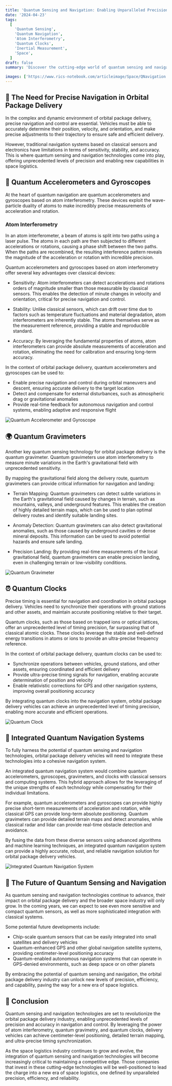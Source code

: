 ```yaml
---
title: 'Quantum Sensing and Navigation: Enabling Unparalleled Precision in Orbital Package Delivery'
date: '2024-04-23'
tags:
  [
    'Quantum Sensing',
    'Quantum Navigation',
    'Atom Interferometry',
    'Quantum Clocks',
    'Inertial Measurement',
    'Space',
  ]
draft: false
summary: 'Discover the cutting-edge world of quantum sensing and navigation, and learn how these technologies are revolutionizing the precision and accuracy of orbital package delivery. From atom interferometry to quantum clocks, explore the quantum devices that are enabling a new era of space logistics.'

images: ['https://www.rics-notebook.com/articleimage/Space/QNavigation.png']
---
```


## 🌌 The Need for Precise Navigation in Orbital Package Delivery

In the complex and dynamic environment of orbital package delivery, precise navigation and control are essential. Vehicles must be able to accurately determine their position, velocity, and orientation, and make precise adjustments to their trajectory to ensure safe and efficient delivery.

However, traditional navigation systems based on classical sensors and electronics have limitations in terms of sensitivity, stability, and accuracy. This is where quantum sensing and navigation technologies come into play, offering unprecedented levels of precision and enabling new capabilities in space logistics.

## 🎯 Quantum Accelerometers and Gyroscopes

At the heart of quantum navigation are quantum accelerometers and gyroscopes based on atom interferometry. These devices exploit the wave-particle duality of atoms to make incredibly precise measurements of acceleration and rotation.

### Atom Interferometry

In an atom interferometer, a beam of atoms is split into two paths using a laser pulse. The atoms in each path are then subjected to different accelerations or rotations, causing a phase shift between the two paths. When the paths are recombined, the resulting interference pattern reveals the magnitude of the acceleration or rotation with incredible precision.

Quantum accelerometers and gyroscopes based on atom interferometry offer several key advantages over classical devices:

- Sensitivity: Atom interferometers can detect accelerations and rotations orders of magnitude smaller than those measurable by classical sensors. This enables the detection of minute changes in velocity and orientation, critical for precise navigation and control.

- Stability: Unlike classical sensors, which can drift over time due to factors such as temperature fluctuations and material degradation, atom interferometers are inherently stable. The atoms themselves serve as the measurement reference, providing a stable and reproducible standard.

- Accuracy: By leveraging the fundamental properties of atoms, atom interferometers can provide absolute measurements of acceleration and rotation, eliminating the need for calibration and ensuring long-term accuracy.

In the context of orbital package delivery, quantum accelerometers and gyroscopes can be used to:

- Enable precise navigation and control during orbital maneuvers and descent, ensuring accurate delivery to the target location
- Detect and compensate for external disturbances, such as atmospheric drag or gravitational anomalies
- Provide real-time feedback for autonomous navigation and control systems, enabling adaptive and responsive flight

![Quantum Accelerometer and Gyroscope](https://www.quantumcybersolutions.com/OPD/quantum-accelerometer-gyroscope.webp)

## 🌍 Quantum Gravimeters

Another key quantum sensing technology for orbital package delivery is the quantum gravimeter. Quantum gravimeters use atom interferometry to measure minute variations in the Earth's gravitational field with unprecedented sensitivity.

By mapping the gravitational field along the delivery route, quantum gravimeters can provide critical information for navigation and landing:

- Terrain Mapping: Quantum gravimeters can detect subtle variations in the Earth's gravitational field caused by changes in terrain, such as mountains, valleys, and underground features. This enables the creation of highly detailed terrain maps, which can be used to plan optimal delivery routes and identify suitable landing sites.

- Anomaly Detection: Quantum gravimeters can also detect gravitational anomalies, such as those caused by underground cavities or dense mineral deposits. This information can be used to avoid potential hazards and ensure safe landing.

- Precision Landing: By providing real-time measurements of the local gravitational field, quantum gravimeters can enable precision landing, even in challenging terrain or low-visibility conditions.

![Quantum Gravimeter](https://www.quantumcybersolutions.com/OPD/quantum-gravimeter.webp)

## ⏰ Quantum Clocks

Precise timing is essential for navigation and coordination in orbital package delivery. Vehicles need to synchronize their operations with ground stations and other assets, and maintain accurate positioning relative to their target.

Quantum clocks, such as those based on trapped ions or optical lattices, offer an unprecedented level of timing precision, far surpassing that of classical atomic clocks. These clocks leverage the stable and well-defined energy transitions in atoms or ions to provide an ultra-precise frequency reference.

In the context of orbital package delivery, quantum clocks can be used to:

- Synchronize operations between vehicles, ground stations, and other assets, ensuring coordinated and efficient delivery
- Provide ultra-precise timing signals for navigation, enabling accurate determination of position and velocity
- Enable relativistic corrections for GPS and other navigation systems, improving overall positioning accuracy

By integrating quantum clocks into the navigation system, orbital package delivery vehicles can achieve an unprecedented level of timing precision, enabling more accurate and efficient operations.

![Quantum Clock](https://www.quantumcybersolutions.com/OPD/quantum-clock.webp)

## 🚀 Integrated Quantum Navigation Systems

To fully harness the potential of quantum sensing and navigation technologies, orbital package delivery vehicles will need to integrate these technologies into a cohesive navigation system.

An integrated quantum navigation system would combine quantum accelerometers, gyroscopes, gravimeters, and clocks with classical sensors and computing systems. This hybrid approach allows for the leveraging of the unique strengths of each technology while compensating for their individual limitations.

For example, quantum accelerometers and gyroscopes can provide highly precise short-term measurements of acceleration and rotation, while classical GPS can provide long-term absolute positioning. Quantum gravimeters can provide detailed terrain maps and detect anomalies, while classical radar and lidar can provide real-time obstacle detection and avoidance.

By fusing the data from these diverse sensors using advanced algorithms and machine learning techniques, an integrated quantum navigation system can provide a highly accurate, robust, and reliable navigation solution for orbital package delivery vehicles.

![Integrated Quantum Navigation System](https://www.quantumcybersolutions.com/OPD/integrated-quantum-navigation.webp)

## 🔮 The Future of Quantum Sensing and Navigation

As quantum sensing and navigation technologies continue to advance, their impact on orbital package delivery and the broader space industry will only grow. In the coming years, we can expect to see even more sensitive and compact quantum sensors, as well as more sophisticated integration with classical systems.

Some potential future developments include:

- Chip-scale quantum sensors that can be easily integrated into small satellites and delivery vehicles
- Quantum-enhanced GPS and other global navigation satellite systems, providing centimeter-level positioning accuracy
- Quantum-enabled autonomous navigation systems that can operate in GPS-denied environments, such as deep space or on other planets

By embracing the potential of quantum sensing and navigation, the orbital package delivery industry can unlock new levels of precision, efficiency, and capability, paving the way for a new era of space logistics.

## 🌟 Conclusion

Quantum sensing and navigation technologies are set to revolutionize the orbital package delivery industry, enabling unprecedented levels of precision and accuracy in navigation and control. By leveraging the power of atom interferometry, quantum gravimetry, and quantum clocks, delivery vehicles can achieve centimeter-level positioning, detailed terrain mapping, and ultra-precise timing synchronization.

As the space logistics industry continues to grow and evolve, the integration of quantum sensing and navigation technologies will become increasingly critical to maintaining a competitive edge. Those companies that invest in these cutting-edge technologies will be well-positioned to lead the charge into a new era of space logistics, one defined by unparalleled precision, efficiency, and reliability.
